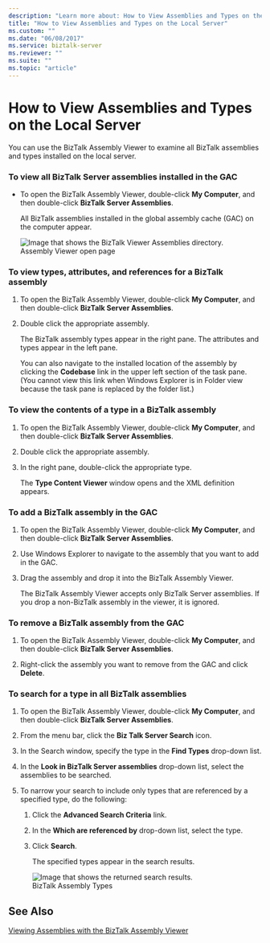 ```yaml
---
description: "Learn more about: How to View Assemblies and Types on the Local Server"
title: "How to View Assemblies and Types on the Local Server"
ms.custom: ""
ms.date: "06/08/2017"
ms.service: biztalk-server
ms.reviewer: ""
ms.suite: ""
ms.topic: "article"
---
```

# How to View Assemblies and Types on the Local Server
You can use the BizTalk Assembly Viewer to examine all BizTalk assemblies and types installed on the local server.  
  
### To view all BizTalk Server assemblies installed in the GAC  
  
-   To open the BizTalk Assembly Viewer, double-click **My Computer**, and then double-click **BizTalk Server Assemblies**.  
  
     All BizTalk assemblies installed in the global assembly cache (GAC) on the computer appear.  
  
     ![Image that shows the BizTalk Viewer Assemblies directory.](../core/media/ebiz-deply-asblyvieweropenpage.gif "ebiz_deply_asblyvieweropenpage")  
Assembly Viewer open page  
  
### To view types, attributes, and references for a BizTalk assembly  
  
1.  To open the BizTalk Assembly Viewer, double-click **My Computer**, and then double-click **BizTalk Server Assemblies**.  
  
2.  Double click the appropriate assembly.  
  
     The BizTalk assembly types appear in the right pane. The attributes and types appear in the left pane.  
  
     You can also navigate to the installed location of the assembly by clicking the **Codebase** link in the upper left section of the task pane. (You cannot view this link when Windows Explorer is in Folder view because the task pane is replaced by the folder list.)  
  
### To view the contents of a type in a BizTalk assembly  
  
1.  To open the BizTalk Assembly Viewer, double-click **My Computer**, and then double-click **BizTalk Server Assemblies**.  
  
2.  Double click the appropriate assembly.  
  
3.  In the right pane, double-click the appropriate type.  
  
     The **Type Content Viewer** window opens and the XML definition appears.  
  
### To add a BizTalk assembly in the GAC  
  
1.  To open the BizTalk Assembly Viewer, double-click **My Computer**, and then double-click **BizTalk Server Assemblies**.  
  
2.  Use Windows Explorer to navigate to the assembly that you want to add in the GAC.  
  
3.  Drag the assembly and drop it into the BizTalk Assembly Viewer.  
  
     The BizTalk Assembly Viewer accepts only BizTalk Server assemblies. If you drop a non-BizTalk assembly in the viewer, it is ignored.  
  
### To remove a BizTalk assembly from the GAC  
  
1.  To open the BizTalk Assembly Viewer, double-click **My Computer**, and then double-click **BizTalk Server Assemblies**.  
  
2.  Right-click the assembly you want to remove from the GAC and click **Delete**.  
  
### To search for a type in all BizTalk assemblies  
  
1.  To open the BizTalk Assembly Viewer, double-click **My Computer**, and then double-click **BizTalk Server Assemblies**.  
  
2.  From the menu bar, click the **Biz Talk Server Search** icon.  
  
3.  In the Search window, specify the type in the **Find Types** drop-down list.  
  
4.  In the **Look in BizTalk Server assemblies** drop-down list, select the assemblies to be searched.  
  
5.  To narrow your search to include only types that are referenced by a specified type, do the following:  
  
    1.  Click the **Advanced Search Criteria** link.  
  
    2.  In the **Which are referenced by** drop-down list, select the type.  
  
    3.  Click **Search**.  
  
         The specified types appear in the search results.  
  
         ![Image that shows the returned search results.](../core/media/ebiz-depl-asblyviewtypes.gif "ebiz_depl_asblyviewtypes")  
BizTalk Assembly Types  
  
## See Also  
 [Viewing Assemblies with the BizTalk Assembly Viewer](../core/viewing-assemblies-with-the-biztalk-assembly-viewer.md)
